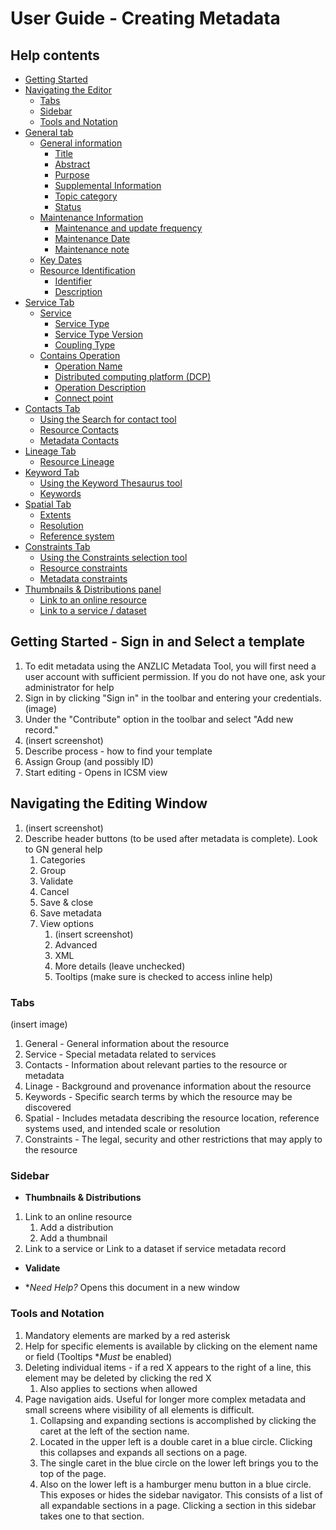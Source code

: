 # User Guide - Creating Metadata
## Help contents
- [Getting Started](./ANZLIC-Metadata-Tool---User-Guide---Creating-Metadata.md#getting-started---sign-in-and-select-a-template)
- [Navigating the Editor](ANZLIC-Metadata-Tool---User-Guide---Creating-Metadata.md#navigating-the-editing-window)
  - [Tabs](./ANZLIC-Metadata-Tool---User-Guide---Creating-Metadata.md#tabs)
  - [Sidebar](./ANZLIC-Metadata-Tool---User-Guide---Creating-Metadata.md#sidebar)
  - [Tools and Notation](./ANZLIC-Metadata-Tool---User-Guide---Creating-Metadata.md#tools-and-notation)
- [General tab](./General-Metadata.md)
  - [General information](./General-Metadata.md#general-information)
    - [Title](./General-Metadata.md#title---the-name-by-which-the-cited-resource-is-known)
    - [Abstract](./General-Metadata.md#abstract---brief-narrative-summary-of-the-content-of-the-resource)
    - [Purpose](./General-Metadata.md#purpose----summary-of-the-intentions-with-which-the-resource-was-developed)
    - [Supplemental Information](./General-Metadata.md#supplemental-information---any-other-descriptive-information-about-the-dataset)
    - [Topic category](./General-Metadata.md#topic-category---main-themes-of-the-dataset-selected-from-an-official-iso-list)
    - [Status](./General-Metadata.md#topic-category---main-themes-of-the-dataset-selected-from-an-official-iso-list)
  - [Maintenance Information](./General-Metadata.md#maintenance-information)
    - [Maintenance and update frequency](./General-Metadata.md#maintenance-and-update-frequency_---how-often-changes-and-additions-are-made-to-the-resource)
    - [Maintenance Date](./General-Metadata.md#maintenance-and-update-frequency_---how-often-changes-and-additions-are-made-to-the-resource)
    - [Maintenance note](./General-Metadata.md#maintenance-note---textual-information-about-the-last-update-committed-to-a-resource)
  - [Key Dates](./General-Metadata.md#key-dates)
  - [Resource Identification](./General-Metadata.md#resource-identification)
    - [Identifier](./General-Metadata.md#identifier---a-unique-identifier-for-the-resource-describe-by-this-metadata-record)
    - [Description](./General-Metadata.md#description---a-textual-description-of-the-nature-and-purpose-of-the-provided-resource-identifier)
- [Service Tab](./Service-Metadata.md)
  - [Service](./Service-Metadata.md#service)
    - [Service Type](./Service-Metadata.md#service-type---a-name-identifying-the-type-of-service-provided-by-the-described-resource)
    - [Service Type Version](./Service-Metadata.md#service-type-version---provides-search-based-on-the-value-of-the-service-type)
    - [Coupling Type](./Service-Metadata.md#coupling-type---documents-the-relation-of-the-service-to-associated-data)
  - [Contains Operation](./Service-Metadata.md#contains-operation)
    - [Operation Name](./Service-Metadata.md#operation-name---a-unique-identifier-for-this-interface)
    - [Distributed computing platform (DCP)](./ervice-Metadata.md#distributed-computing-platform-dcp---dcp-on-which-the-operation-has-been-implemented)
    - [Operation Description](./Service-Metadata.md#operation-description---free-text-description-of-the-intent-and-results-of-the-operation)
    - [Connect point](./Service-Metadata.md#connect-point---address-for-connecting-to-the-described-service-interface)
- [Contacts Tab](./Contacts-Metadata.md)
  - [Using the Search for contact tool](./Contacts-Metadata.md#using-the-search-for-contact-tool)
  - [Resource Contacts](./Contacts-Metadata.md#resource-contacts)
  - [Metadata Contacts](./Contacts-Metadata.md#metadata-contacts)
- [Lineage Tab](./Linage-Metadata.md)
  - [Resource Lineage](./Linage-Metadata.md#resource-lineage)
- [Keyword Tab](./Keyword-Metadata.md)
  - [Using the Keyword Thesaurus tool](./Contacts-Metadata.md#using-the-search-for-contact-tool)
  - [Keywords](./Keyword-Metadata.md#keywords)
- [Spatial Tab](./Spatial-Metadata.md)
  - [Extents](./Spatial-Metadata.md#extents)
  - [Resolution](./Spatial-Metadata.md#resolution)
  - [Reference system](./Spatial-Metadata.md#reference-system)
- [Constraints Tab](./Constraints-Metadata.md)
  - [Using the Constraints selection tool](./Constraints-Metadata.md#using-the-constraints-selection-tool)
  - [Resource constraints](./Constraints-Metadata.md#resource-constraints)
  - [Metadata constraints](./Constraints-Metadata.md#metadata-constraints)
- [Thumbnails & Distributions panel](./Thumbnails-and-Distributions-Metadata.md)
  - [Link to an online resource](./Thumbnails-and-Distributions-Metadata.md#link-to-an-online-resource)
  - [Link to a service / dataset](./Thumbnails-and-Distributions-Metadata.md#link-to-a-service--dataset)
## Getting Started - Sign in and Select a template
1. To edit metadata using the ANZLIC Metadata Tool, you will first need a user account with sufficient permission. If you do not have one, ask your administrator for help
1. Sign in by clicking "Sign in" in the toolbar and entering your credentials. (image)
1. Under the "Contribute" option in the toolbar and select "Add new record."
1. (insert screenshot)
1. Describe process - how to find your template
1. Assign Group (and possibly ID)
1. Start editing - Opens in ICSM view
## Navigating the Editing Window
1. (insert screenshot)
1. Describe header buttons (to be used after metadata is complete). Look to GN general help
    1. Categories
    1. Group
    1. Validate
    1. Cancel
    1. Save & close
    1. Save metadata
    1. View options 
        1. (insert screenshot)
        1. Advanced
        1. XML
        1. More details (leave unchecked)
        1. Tooltips (make sure is checked to access inline help)
### Tabs 
(insert image)
1. General - General information about the resource
1. Service - Special metadata related to services
1. Contacts - Information about relevant parties to the resource or metadata
1. Linage - Background and provenance information about the resource
1. Keywords - Specific search terms by which the resource may be discovered
1. Spatial - Includes metadata describing the resource location, reference systems used, and intended scale or resolution
1. Constraints - The legal, security and other restrictions that may apply to the resource

### Sidebar

* **Thumbnails & Distributions**

1. Link to an online resource
    1. Add a distribution
    1. Add a thumbnail
1. Link to a service or Link to a dataset if service metadata record

* **Validate**

* **Need Help?*
Opens this document in a new window

### Tools and Notation
1. Mandatory elements are marked by a red asterisk
1. Help for specific elements is available by clicking on the element name or field (Tooltips **Must* be enabled)
1. Deleting individual items - if a red X appears to the right of a line, this element may be deleted by clicking the red X
    1. Also applies to sections when allowed
1. Page navigation aids. Useful for longer more complex metadata and small screens where visibility of all elements is difficult.
    1. Collapsing and expanding sections is accomplished by clicking the caret at the left of the section name. 
    1. Located in the upper left is a double caret in a blue circle. Clicking this collapses and expands all sections on a page.
    1. The single caret in the blue circle on the lower left brings you to the top of the page.
    1. Also on the lower left is a hamburger menu button in a blue circle. This exposes or hides the sidebar navigator. This consists of a list of all expandable sections in a page. Clicking a section in this sidebar takes one to that section.







